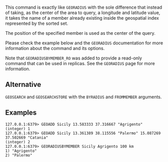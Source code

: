 This command is exactly like `GEORADIUS` with the sole difference that instead
of taking, as the center of the area to query, a longitude and latitude value, it takes the name of a member already existing inside the geospatial index represented by the sorted set.

The position of the specified member is used as the center of the query.

Please check the example below and the `GEORADIUS` documentation for more information about the command and its options.

Note that `GEORADIUSBYMEMBER_RO` was added to provide a read-only command that can be used in replicas. See the `GEORADIUS` page for more information.

## Alternative

`GEOSEARCH` and `GEOSEARCHSTORE` with the `BYRADIUS` and `FROMMEMBER` arguments.

## Examples

```
127.0.0.1:6379> GEOADD Sicily 13.583333 37.316667 "Agrigento"
(integer) 1
127.0.0.1:6379> GEOADD Sicily 13.361389 38.115556 "Palermo" 15.087269 37.502669 "Catania"
(integer) 2
127.0.0.1:6379> GEORADIUSBYMEMBER Sicily Agrigento 100 km
1) "Agrigento"
2) "Palermo"
```
